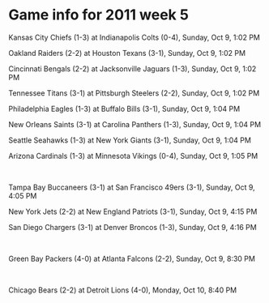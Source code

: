 # Game info for 2011 week 5

Kansas City Chiefs (1-3) at Indianapolis Colts (0-4), Sunday, Oct 9, 1:02 PM

Oakland Raiders (2-2) at Houston Texans (3-1), Sunday, Oct 9, 1:02 PM

Cincinnati Bengals (2-2) at Jacksonville Jaguars (1-3), Sunday, Oct 9, 1:02 PM

Tennessee Titans (3-1) at Pittsburgh Steelers (2-2), Sunday, Oct 9, 1:02 PM

Philadelphia Eagles (1-3) at Buffalo Bills (3-1), Sunday, Oct 9, 1:04 PM

New Orleans Saints (3-1) at Carolina Panthers (1-3), Sunday, Oct 9, 1:04 PM

Seattle Seahawks (1-3) at New York Giants (3-1), Sunday, Oct 9, 1:04 PM

Arizona Cardinals (1-3) at Minnesota Vikings (0-4), Sunday, Oct 9, 1:05 PM


<br/>

Tampa Bay Buccaneers (3-1) at San Francisco 49ers (3-1), Sunday, Oct 9, 4:05 PM

New York Jets (2-2) at New England Patriots (3-1), Sunday, Oct 9, 4:15 PM

San Diego Chargers (3-1) at Denver Broncos (1-3), Sunday, Oct 9, 4:16 PM


<br/>

Green Bay Packers (4-0) at Atlanta Falcons (2-2), Sunday, Oct 9, 8:30 PM


<br/>

Chicago Bears (2-2) at Detroit Lions (4-0), Monday, Oct 10, 8:40 PM

